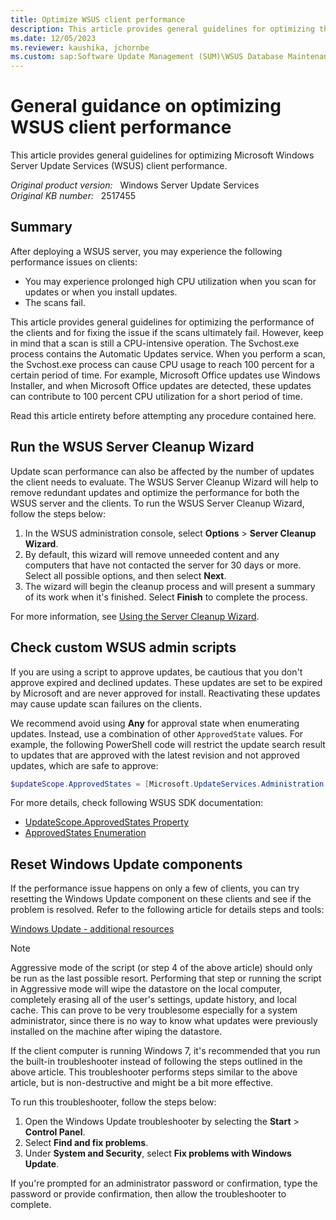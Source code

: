 ```yaml
---
title: Optimize WSUS client performance
description: This article provides general guidelines for optimizing the performance of the WSUS clients and for fixing scan failure issues.
ms.date: 12/05/2023
ms.reviewer: kaushika, jchornbe
ms.custom: sap:Software Update Management (SUM)\WSUS Database Maintenance
---
```

# General guidance on optimizing WSUS client performance

This article provides general guidelines for optimizing Microsoft Windows Server Update Services (WSUS) client performance.

_Original product version:_ &nbsp; Windows Server Update Services  
_Original KB number:_ &nbsp; 2517455

## Summary

After deploying a WSUS server, you may experience the following performance issues on clients:

- You may experience prolonged high CPU utilization when you scan for updates or when you install updates.
- The scans fail.

This article provides general guidelines for optimizing the performance of the clients and for fixing the issue if the scans ultimately fail. However, keep in mind that a scan is still a CPU-intensive operation. The Svchost.exe process contains the Automatic Updates service. When you perform a scan, the Svchost.exe process can cause CPU usage to reach 100 percent for a certain period of time. For example, Microsoft Office updates use Windows Installer, and when Microsoft Office updates are detected, these updates can contribute to 100 percent CPU utilization for a short period of time.

Read this article entirety before attempting any procedure contained here.

## Run the WSUS Server Cleanup Wizard  

Update scan performance can also be affected by the number of updates the client needs to evaluate. The WSUS Server Cleanup Wizard will help to remove redundant updates and optimize the performance for both the WSUS server and the clients. To run the WSUS Server Cleanup Wizard, follow the steps below:

1. In the WSUS administration console, select **Options** > **Server Cleanup Wizard**.
2. By default, this wizard will remove unneeded content and any computers that have not contacted the server for 30 days or more. Select all possible options, and then select **Next**.
3. The wizard will begin the cleanup process and will present a summary of its work when it's finished. Select **Finish** to complete the process.

For more information, see [Using the Server Cleanup Wizard](/previous-versions/windows/it-pro/windows-server-2008-R2-and-2008/cc708578(v=ws.10)?redirectedfrom=MSDN).

## Check custom WSUS admin scripts  

If you are using a script to approve updates, be cautious that you don't approve expired and declined updates. These updates are set to be expired by Microsoft and are never approved for install. Reactivating these updates may cause update scan failures on the clients.

We recommend avoid using **Any** for approval state when enumerating updates. Instead, use a combination of other `ApprovedState` values. For example, the following PowerShell code will restrict the update search result to updates that are approved with the latest revision and not approved updates, which are safe to approve:

```PowerShell
$updateScope.ApprovedStates = [Microsoft.UpdateServices.Administration.ApprovedStates]::LatestRevisionApproved -bor [Microsoft.UpdateServices.Administration.ApprovedStates]::NotApproved foreach($update in $wsus.GetUpdates($updateScope)) { #Approve the update $update.Approve($updateaction,$targetgroup) }
```

For more details, check following WSUS SDK documentation:

- [UpdateScope.ApprovedStates Property](/previous-versions/windows/desktop/aa353751(v=vs.85)?redirectedfrom=MSDN)
- [ApprovedStates Enumeration](/previous-versions/windows/desktop/aa354257(v=vs.85)?redirectedfrom=MSDN)

## Reset Windows Update components  

If the performance issue happens on only a few of clients, you can try resetting the Windows Update component on these clients and see if the problem is resolved. Refer to the following article for details steps and tools:

[Windows Update - additional resources](/windows/deployment/update/windows-update-resources)

> [!NOTE]
> Aggressive mode of the script (or step 4 of the above article) should only be run as the last possible resort. Performing that step or running the script in Aggressive mode will wipe the datastore on the local computer, completely erasing all of the user's settings, update history, and local cache. This can prove to be very troublesome especially for a system administrator, since there is no way to know what updates were previously installed on the machine after wiping the datastore.

If the client computer is running Windows 7, it's recommended that you run the built-in troubleshooter instead of following the steps outlined in the above article. This troubleshooter performs steps similar to the above article, but is non-destructive and might be a bit more effective.

To run this troubleshooter, follow the steps below:

1. Open the Windows Update troubleshooter by selecting the **Start** > **Control Panel**.
2. Select **Find and fix problems**.
3. Under **System and Security**, select **Fix problems with Windows Update**.

If you're prompted for an administrator password or confirmation, type the password or provide confirmation, then allow the troubleshooter to complete.
